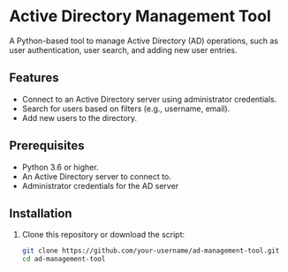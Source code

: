 # Active Directory Management Tool

A Python-based tool to manage Active Directory (AD) operations, such as user authentication, user search, and adding new user entries.

## Features
- Connect to an Active Directory server using administrator credentials.
- Search for users based on filters (e.g., username, email).
- Add new users to the directory.

## Prerequisites
- Python 3.6 or higher.
- An Active Directory server to connect to.
- Administrator credentials for the AD server

## Installation
1. Clone this repository or download the script:
   ```bash
   git clone https://github.com/your-username/ad-management-tool.git
   cd ad-management-tool

